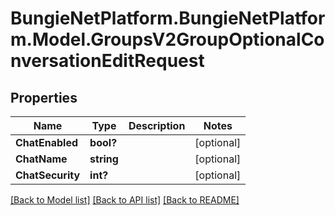 # BungieNetPlatform.BungieNetPlatform.Model.GroupsV2GroupOptionalConversationEditRequest
## Properties

Name | Type | Description | Notes
------------ | ------------- | ------------- | -------------
**ChatEnabled** | **bool?** |  | [optional] 
**ChatName** | **string** |  | [optional] 
**ChatSecurity** | **int?** |  | [optional] 

[[Back to Model list]](../README.md#documentation-for-models) [[Back to API list]](../README.md#documentation-for-api-endpoints) [[Back to README]](../README.md)

